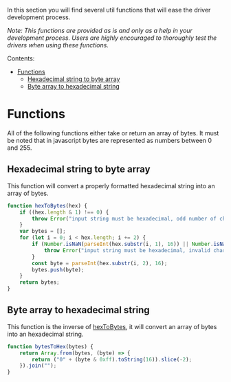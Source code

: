 In this section you will find several util functions that will ease the driver development process.

_Note: This functions are provided as is and only as a help in your development process. Users are highly
encouraged to thoroughly test the drivers when using these functions._

Contents:

-   [Functions](#functions)
    -   [Hexadecimal string to byte array](#hexadecimal-string-to-byte-array)
    -   [Byte array to hexadecimal string](#byte-array-to-hexadecimal-string)

# Functions

All of the following functions either take or return an array of bytes. It must be noted that
in javascript bytes are represented as numbers between 0 and 255.

## Hexadecimal string to byte array

This function will convert a properly formatted hexadecimal string into an array of bytes.

```javascript
function hexToBytes(hex) {
    if ((hex.length & 1) !== 0) {
        throw Error("input string must be hexadecimal, odd number of characters");
    }
    var bytes = [];
    for (let i = 0; i < hex.length; i += 2) {
        if (Number.isNaN(parseInt(hex.substr(i, 1), 16)) || Number.isNaN(parseInt(hex.substr(i + 1, 1), 16))) {
            throw Error("input string must be hexadecimal, invalid character");
        }
        const byte = parseInt(hex.substr(i, 2), 16);
        bytes.push(byte);
    }
    return bytes;
}
```

## Byte array to hexadecimal string

This function is the inverse of [hexToBytes](#hexadecimal-string-to-byte-array), it will convert an array
of bytes into an hexadecimal string.

```javascript
function bytesToHex(bytes) {
    return Array.from(bytes, (byte) => {
        return ("0" + (byte & 0xff).toString(16)).slice(-2);
    }).join("");
}
```
